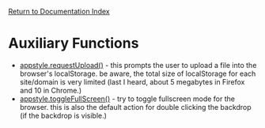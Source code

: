 [Return to Documentation Index](/docs/README.md)

# Auxiliary Functions

  * [appstyle.requestUpload()](docs/auxiliary-functions.md#request-upload) - this prompts the user to upload a file into the browser's localStorage.  be aware, the total size of localStorage for each site/domain is very limited (last I heard, about 5 megabytes in Firefox and 10 in Chrome.)
  * [appstyle.toggleFullScreen()](docs/auxiliary-functions.md#toggle-full-screen) - try to toggle fullscreen mode for the browser.  this is also the default action for double clicking the backdrop (if the backdrop is visible.)
